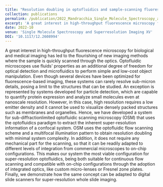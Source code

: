 ```yaml
---
title: "Resolution doubling in optofluidics and sample-scanning fluorescence microscopy"
collection: publications
permalink: /publication/2022_Mandracchia_Single_Molecule_Spectroscopy_and_Superresolution_Imaging_XV
excerpt: 'A great interest in high-throughput fluorescence microscopy for biological and medical imaging has led to the flourishing of new imaging methods where the sample is quickly scanned through the optics. Optofluidic microscopes use fluids&apos; properties as an additional degree of freedom for optical detection and microfluidics to perform simple and low-cost object manipulation. Even though several devices have been optimized for fluorescence-based imaging, these systems can rarely resolve sub-micron details, posing a limit to the structures that can be studied. An exception is represented by systems developed for particle detection, which are capable to quantify protein expression and analyze small molecules even at nanoscale resolution. However, in this case, high resolution requires a low emitter density and it cannot be used to visualize densely packed structures such as membranes and organelles. Hence, we have developed a system for sub-diffractionlimited optofluidic scanning microscopy (OSM) that uses the optofluidics paradigm to extract the inherent super-resolution information of a confocal system. OSM uses the optofluidic flow scanning scheme and a multifocal illumination pattern to obtain resolution doubling with minimal system complexity. In addition, it does not require any mechanical part for the scanning, so that it can be readily adapted to different levels of integration from commercial microscopes to on-chip configurations. This makes our system the most viable configuration for super-resolution optofluidics, being both suitable for continuous flow scanning and compatible with on-chip configurations through the adoption of integrated optics, like custom micro-lenses or Fresnel zone plates. Finally, we demonstrate how the same concept can be adapted to digital slide scanners for super-resolution whole slide imaging.'
date: 2022-10
venue: 'Single Molecule Spectroscopy and Superresolution Imaging XV'
DOI: '10.1117/12.2608994'
---
```

A great interest in high-throughput fluorescence microscopy for biological and medical imaging has led to the flourishing of new imaging methods where the sample is quickly scanned through the optics. Optofluidic microscopes use fluids&apos; properties as an additional degree of freedom for optical detection and microfluidics to perform simple and low-cost object manipulation. Even though several devices have been optimized for fluorescence-based imaging, these systems can rarely resolve sub-micron details, posing a limit to the structures that can be studied. An exception is represented by systems developed for particle detection, which are capable to quantify protein expression and analyze small molecules even at nanoscale resolution. However, in this case, high resolution requires a low emitter density and it cannot be used to visualize densely packed structures such as membranes and organelles. Hence, we have developed a system for sub-diffractionlimited optofluidic scanning microscopy (OSM) that uses the optofluidics paradigm to extract the inherent super-resolution information of a confocal system. OSM uses the optofluidic flow scanning scheme and a multifocal illumination pattern to obtain resolution doubling with minimal system complexity. In addition, it does not require any mechanical part for the scanning, so that it can be readily adapted to different levels of integration from commercial microscopes to on-chip configurations. This makes our system the most viable configuration for super-resolution optofluidics, being both suitable for continuous flow scanning and compatible with on-chip configurations through the adoption of integrated optics, like custom micro-lenses or Fresnel zone plates. Finally, we demonstrate how the same concept can be adapted to digital slide scanners for super-resolution whole slide imaging.
